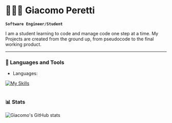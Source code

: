 # 👨🏼‍💻 Giacomo Peretti

**`Software Engineer/Student`**

I am a student learning to code and manage code one step at a time. My Projects are created from the ground up, from pseudocode to the final working product.

---

### 🧰 Languages and Tools

<!---
<img align="left" alt="Python" width="30px" style="padding-right:10px;" src="https://cdn.jsdelivr.net/gh/devicons/devicon/icons/python/python-original.svg" />
<img align="left" alt="Linux" width="30px" style="padding-right:10px;" src="https://cdn.jsdelivr.net/gh/devicons/devicon/icons/linux/linux-original.svg" />
<img align="left" alt="git" width="30px" style="padding-right:10px;" src="https://cdn.jsdelivr.net/gh/devicons/devicon/icons/git/git-original.svg" />
<img align="left" alt="C" width="30px" style="padding-right:10px;" src="https://cdn.jsdelivr.net/gh/devicons/devicon/icons/c/c-original.svg" />
<img align="left" alt="C++" width="30px" style="padding-right:10px;" src="https://cdn.jsdelivr.net/gh/devicons/devicon/icons/cplusplus/cplusplus-original.svg" />
<img align="left" alt="C#" width="30px" style="padding-right:10px;" src="https://cdn.jsdelivr.net/gh/devicons/devicon/icons/csharp/csharp-original.svg" />
<img align="left" alt="Go" width="30px" style="padding-right:10px;" src="https://cdn.jsdelivr.net/gh/devicons/devicon/icons/go/go-original-wordmark.svg" />
<img align="left" alt="Hugo" width="30px" style="padding-right:10px;" src="https://cdn.jsdelivr.net/gh/devicons/devicon/icons/hugo/hugo-original-wordmark.svg" />
<img align="left" alt="Godot" width="30px" style="padding-right:10px;" src="https://cdn.jsdelivr.net/gh/devicons/devicon/icons/godot/godot-original.svg" />
<img align="left" alt="PostgreSQL" width="30px" style="padding-right:10px;" src="https://cdn.jsdelivr.net/gh/devicons/devicon/icons/postgresql/postgresql-original.svg" />
<br />
<br />
-->
- Languages:

[![My Skills](https://skillicons.dev/icons?i=py,go,c,cs,cpp,java,html,css,js,nodejs,express&theme=dark&perline=5)](https://skillicons.dev)
#
          
### 📊 Stats

![Giacomo's GitHub stats](https://github-readme-stats.vercel.app/api?username=giack-dev&show_icons=true&count_private=true&theme=gruvbox)
